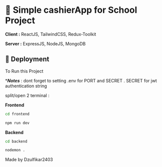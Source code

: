 # 📜 Simple cashierApp for School Project
**Client :** ReactJS, TailwindCSS, Redux-Toolkit

**Server :** ExpressJS, NodeJS, MongoDB

## 🚀 Deployment
To Run this Project

****Notes*** : dont forget to setting .env for PORT and SECRET . SECRET for jwt authentication string

split/open 2 terminal :

**Frontend**
```bash
cd frontend 
```
```bash
npm run dev
```
**Backend**
```bash
cd backend 
```
```bash
nodemon .
```

Made by Dzulfikar2403
